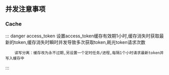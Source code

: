 ## 并发注意事项
### Cache
::: danger access_token
设置access_token缓存有效期1小时,缓存消失时获取最新的token,缓存消失时瞬时并发导致多次获取token,耗光token请求次数
```
    读写分离：缓存改为永不过期,另设置一个定时任务/进程,每隔1个小时请求最新token并写入缓存中
```
:::
